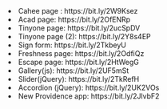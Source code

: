 <li> Cahee page : https://bit.ly/2W9Ksez
<li> Acad page: https://bit.ly/2OfENRp
<li> Tinyone page: https://bit.ly/2ucSpDV
<li> Tinyone page (2): https://bit.ly/2Y8s4EP
<li> Sign form: https://bit.ly/2TkbeyU
<li> Freshness page: https://bit.ly/2OdfiQz 
<li> Escape page: https://bit.ly/2HtWegG
<li> Gallery(js): https://bit.ly/2UF5mSt
<li> Slider(jQuery): https://bit.ly/2TkRefH
<li> Accordion (jQuery): https://bit.ly/2UK2VOs
<li> New Providence app: https://bit.ly/2JlvbF2 
